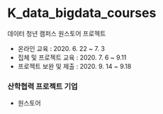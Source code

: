 # K_data_bigdata_courses  
데이터 청년 캠퍼스 원스토어 프로젝트  

- 온라인 교육 : 2020. 6. 22 ~ 7. 3
- 집체 및 프로젝트 교육 : 2020. 7. 6 ~ 9.11
- 프로젝트 보완 및 제출 : 2020. 9. 14 ~ 9.18 

### 산학협력 프로젝트 기업  
- 원스토어  

